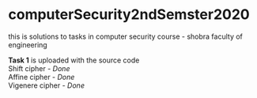 # computerSecurity2ndSemster2020
this is solutions to tasks in computer security course - shobra faculty of engineering 

**Task 1** is uploaded with the source code<br/>
	Shift cipher 	- 	*Done*<br/>
	Affine cipher 	- 	*Done*<br/>
	Vigenere cipher - 	*Done*<br/>
